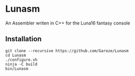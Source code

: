 # Lunasm

An Assembler writen in C++ for the Luna16 fantasy console

## Installation

```
git clone --recursive https://github.com/Garoze/Lunasm
cd Lunasm
./configure.sh 
ninja -C build
bin/Lunasm
```
